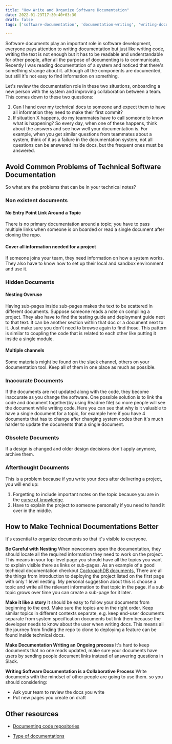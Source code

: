 ```yaml
---
title: "How Write and Organize Software Documentation"
date: 2022-01-23T17:30:40+03:30
draft: false
tags: ['software-documentation', 'documentation-writing', 'writing-documentation', 'document software']

---
```

Software documents play an important role in software development, everyone pays attention to writing documentation but just like writing code, writing the text is not enough but it has to be readable and understandable for other people, after all the purpose of documenting is to communicate. Recently I was reading documentation of a system and noticed that there's something  strange about it. although all the components are documented, but still it's not easy to find information on something.

Let's review the documentation role in these two situations, onboarding a new person with the system and improving collaboration between a team. This comes down to these two questions:
1. Can I hand over my technical docs to someone and expect them to have all information they need to make their first commit?
2. If situation X happens, do my teammates have to call someone to know what is happening?
So every day, when one of these happens, think about the answers and see how well your documentation is. For example, when you get similar questions from teammates about a system, think of it as a failure in the documentation system, not all questions can be answered inside docs, but the frequent ones must be answered.

## Avoid Common Problems of Technical Software Documentation
So what are the problems that can be in your technical notes?
### Non existent documents
#### No Entry Point Link Around a Topic
There is no primary documentation around a topic; you have to pass multiple links when someone is on boarded or read a single document after cloning the repo.
#### Cover all information needed for a project
If someone joins your team, they need information on how a system works. They also have to know how to set up their local and sandbox environment and use it.

### Hidden Documents
####  Nesting Overuse
Having sub-pages inside sub-pages makes the text to be scattered in different documents. Suppose someone reads a note on compiling a project. They also have to find the testing guide and deployment guide next to that text. It can be another section within that doc or a document next to it. Just make sure you don't need to browse again to find those.
This pattern is similar to coupling the code that is related to each other like putting it inside a single module.
#### Multiple channels
Some materials might be found on the slack channel, others on your documentation tool. Keep all of them in one place as much as possible.

### Inaccurate Documents
If the documents are not updated along with the code, they become inaccurate as you change the software. One possible solution is to link the code and document together(by using Readme file) so more people will see the document while writing code.
Here you can see that why is it valuable to have a single document for a topic, for example here if you have 4 documents that has to change after changing system codes then it's much harder to update the documents that a single document.

### Obsolete Documents
If a design is changed and older design decisions don't apply anymore, archive them.

### Afterthought Documents
This is a problem because if you write your docs after delivering a project, you will end up:
1. Forgetting to include important notes on the topic because you are in the [curse of knowledge](https://en.wikipedia.org/wiki/Curse_of_knowledge).
2. Have to explain the project to someone personally if you need to hand it over in the middle.

## How to Make Technical Documentations Better
It's essential to organize documents so that it's visible to everyone.

**Be Careful with Nesting**
When newcomers open the documentation, they should locate all the required information they need to work on the project. This means in your top-level page you should have all the topics you want to explain visible there as links or sub-pages.
As an example of a good technical documentation checkout [CockroachDB documents](https://wiki.crdb.io/wiki/spaces/CRDB/overview), There are all the things from introduction to deploying the project listed on the first page with only 1 level nesting.
My personal suggestion about this is choose a topic and write all the relevant information to that topic in the page. if a sub topic grows over time you can create a sub-page for it later.

**Make it like a story**
It should be easy to follow your documents from beginning to the end. Make sure the topics are in the right order. Keep similar topics in different contexts separate, e.g. keep end-user documents separate from system specification documents but link them because the developer needs to know about the user when writing docs.
This means all the journey from finding the repo to clone to deploying a feature can be found inside technical docs.

**Make Documentation Writing an Ongoing process**
It's hard to keep documents that no one reads updated, make sure your documents have users by sending people document links instead of answering questions in Slack.

**Writing Software Documentation is a Collaborative Process**
Write documents with the mindset of other people are going to use them. so you should considering:
- Ask your team to review the docs you write
- Put new pages you create on draft

## Other resources

- [Documenting code repositories](https://microsoft.github.io/code-with-engineering-playbook/documentation/guidance/project-and-repositories/)

- [Type of documentations](https://blog.prototypr.io/software-documentation-types-and-best-practices-1726ca595c7f)
